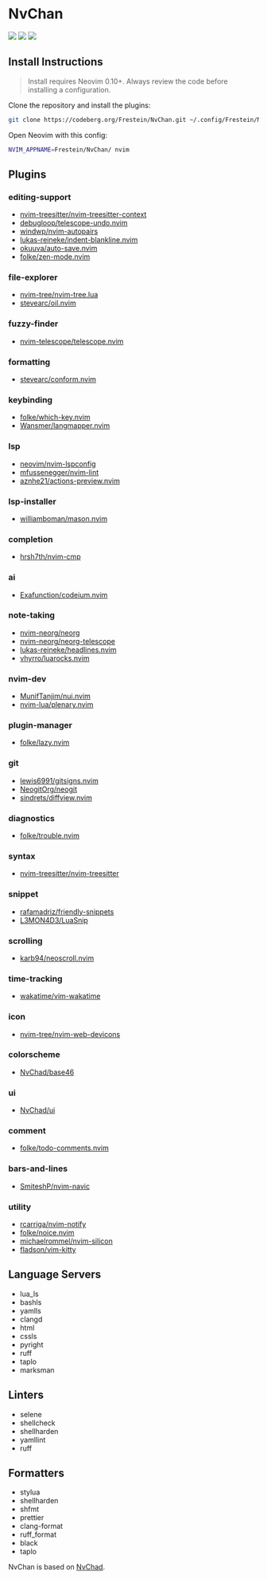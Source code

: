 # NvChan

<a href="https://dotfyle.com/Frestein/nvchad"><img src="https://dotfyle.com/Frestein/nvchad/badges/plugins?style=flat" /></a>
<a href="https://dotfyle.com/Frestein/nvchad"><img src="https://dotfyle.com/Frestein/nvchad/badges/leaderkey?style=flat" /></a>
<a href="https://dotfyle.com/Frestein/nvchad"><img src="https://dotfyle.com/Frestein/nvchad/badges/plugin-manager?style=flat" /></a>

## Install Instructions

> Install requires Neovim 0.10+. Always review the code before installing a configuration.

Clone the repository and install the plugins:

```sh
git clone https://codeberg.org/Frestein/NvChan.git ~/.config/Frestein/NvChan
```

Open Neovim with this config:

```sh
NVIM_APPNAME=Frestein/NvChan/ nvim
```

## Plugins

### editing-support

- [nvim-treesitter/nvim-treesitter-context](https://dotfyle.com/plugins/nvim-treesitter/nvim-treesitter-context)
- [debugloop/telescope-undo.nvim](https://dotfyle.com/plugins/debugloop/telescope-undo.nvim)
- [windwp/nvim-autopairs](https://dotfyle.com/plugins/windwp/nvim-autopairs)
- [lukas-reineke/indent-blankline.nvim](https://github.com/lukas-reineke/indent-blankline.nvim)
- [okuuva/auto-save.nvim](https://dotfyle.com/plugins/okuuva/auto-save.nvim)
- [folke/zen-mode.nvim](https://dotfyle.com/plugins/folke/zen-mode.nvim)

### file-explorer

- [nvim-tree/nvim-tree.lua](https://dotfyle.com/plugins/nvim-tree/nvim-tree.lua)
- [stevearc/oil.nvim](https://dotfyle.com/plugins/stevearc/oil.nvim)

### fuzzy-finder

- [nvim-telescope/telescope.nvim](https://dotfyle.com/plugins/nvim-telescope/telescope.nvim)

### formatting

- [stevearc/conform.nvim](https://dotfyle.com/plugins/stevearc/conform.nvim)

### keybinding

- [folke/which-key.nvim](https://dotfyle.com/plugins/folke/which-key.nvim)
- [Wansmer/langmapper.nvim](https://dotfyle.com/plugins/Wansmer/langmapper.nvim)

### lsp

- [neovim/nvim-lspconfig](https://dotfyle.com/plugins/neovim/nvim-lspconfig)
- [mfussenegger/nvim-lint](https://dotfyle.com/plugins/mfussenegger/nvim-lint)
- [aznhe21/actions-preview.nvim](https://dotfyle.com/plugins/aznhe21/actions-preview.nvim)

### lsp-installer

- [williamboman/mason.nvim](https://dotfyle.com/plugins/williamboman/mason.nvim)

### completion

- [hrsh7th/nvim-cmp](https://dotfyle.com/plugins/hrsh7th/nvim-cmp)

### ai

- [Exafunction/codeium.nvim](https://dotfyle.com/plugins/Exafunction/codeium.nvim)

### note-taking

- [nvim-neorg/neorg](https://dotfyle.com/plugins/nvim-neorg/neorg)
- [nvim-neorg/neorg-telescope](https://dotfyle.com/plugins/nvim-neorg/neorg-telescope)
- [lukas-reineke/headlines.nvim](https://dotfyle.com/plugins/lukas-Reineke/headlines.nvim)
- [vhyrro/luarocks.nvim](https://github.com/vhyrro/luarocks.nvim)

### nvim-dev

- [MunifTanjim/nui.nvim](https://dotfyle.com/plugins/MunifTanjim/nui.nvim)
- [nvim-lua/plenary.nvim](https://dotfyle.com/plugins/nvim-lua/plenary.nvim)

### plugin-manager

- [folke/lazy.nvim](https://dotfyle.com/plugins/folke/lazy.nvim)

### git

- [lewis6991/gitsigns.nvim](https://dotfyle.com/plugins/lewis6991/gitsigns.nvim)
- [NeogitOrg/neogit](https://dotfyle.com/plugins/NeogitOrg/neogit)
- [sindrets/diffview.nvim](https://dotfyle.com/plugins/sindrets/diffview.nvim)

### diagnostics

- [folke/trouble.nvim](https://dotfyle.com/plugins/folke/trouble.nvim)

### syntax

- [nvim-treesitter/nvim-treesitter](https://dotfyle.com/plugins/nvim-treesitter/nvim-treesitter)

### snippet

- [rafamadriz/friendly-snippets](https://dotfyle.com/plugins/rafamadriz/friendly-snippets)
- [L3MON4D3/LuaSnip](https://dotfyle.com/plugins/L3MON4D3/LuaSnip)

### scrolling

- [karb94/neoscroll.nvim](https://dotfyle.com/plugins/karb94/neoscroll.nvim)

### time-tracking

- [wakatime/vim-wakatime](https://github.com/wakatime/vim-wakatime)

### icon

- [nvim-tree/nvim-web-devicons](https://dotfyle.com/plugins/nvim-tree/nvim-web-devicons)

### colorscheme

- [NvChad/base46](https://github.com/NvChad/base46)

### ui

- [NvChad/ui](https://github.com/NvChad/ui)

### comment

- [folke/todo-comments.nvim](https://dotfyle.com/plugins/folke/todo-comments.nvim)

### bars-and-lines

- [SmiteshP/nvim-navic](https://dotfyle.com/plugins/SmiteshP/nvim-navic)

### utility

- [rcarriga/nvim-notify](https://dotfyle.com/plugins/rcarriga/nvim-notify)
- [folke/noice.nvim](https://dotfyle.com/plugins/folke/noice.nvim)
- [michaelrommel/nvim-silicon](https://github.com/michaelrommel/nvim-silicon)
- [fladson/vim-kitty](https://github.com/fladson/vim-kitty)

## Language Servers

- lua_ls
- bashls
- yamlls
- clangd
- html
- cssls
- pyright
- ruff
- taplo
- marksman

## Linters

- selene
- shellcheck
- shellharden
- yamllint
- ruff

## Formatters

- stylua
- shellharden
- shfmt
- prettier
- clang-format
- ruff_format
- black
- taplo

NvChan is based on [NvChad](https://github.com/NvChad/NvChad).
